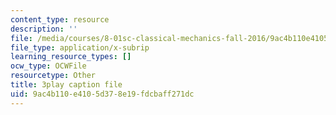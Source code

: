 ```yaml
---
content_type: resource
description: ''
file: /media/courses/8-01sc-classical-mechanics-fall-2016/9ac4b110e4105d378e19fdcbaff271dc_oOQmu6ICxg4.vtt
file_type: application/x-subrip
learning_resource_types: []
ocw_type: OCWFile
resourcetype: Other
title: 3play caption file
uid: 9ac4b110-e410-5d37-8e19-fdcbaff271dc
---
```

